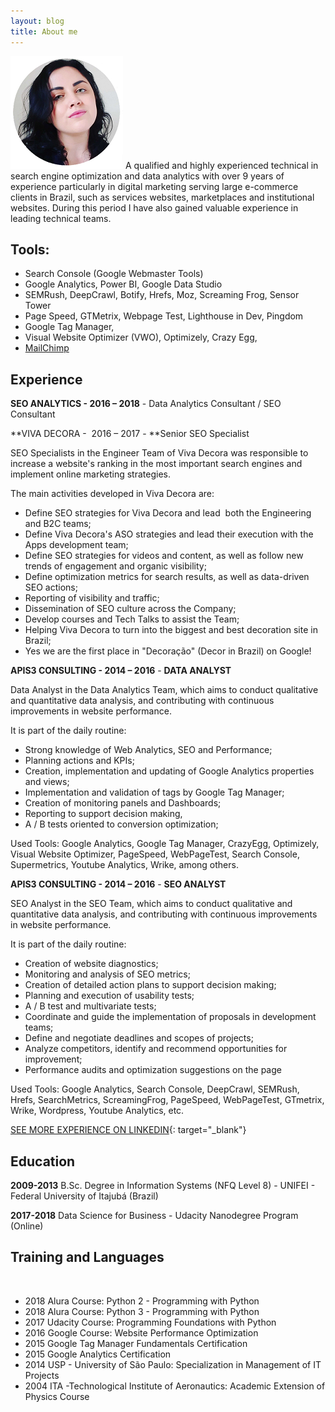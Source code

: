 ```yaml
---
layout: blog
title: About me
---
```


![](/uploads/fabiola-faria-adesivo-180.png) A qualified and highly experienced technical in search engine optimization and data analytics with over 9 years of experience particularly in digital marketing serving large e-commerce clients in Brazil, such as services websites, marketplaces and institutional websites. During this period I have also gained valuable experience in leading technical teams.&nbsp;

## Tools:

* Search Console (Google Webmaster Tools)&nbsp;
* Google Analytics, Power BI, Google Data Studio&nbsp;
* SEMRush, DeepCrawl, Botify, Hrefs, Moz, Screaming Frog, Sensor Tower
* Page Speed, GTMetrix, Webpage Test, Lighthouse in Dev, Pingdom
* Google Tag Manager, &nbsp;
* Visual Website Optimizer (VWO), Optimizely, Crazy Egg,
* [MailChimp](https://mailchimp.com/)

## Experience

**SEO ANALYTICS - 2016 – 2018**&nbsp;- Data Analytics Consultant / SEO Consultant

**VIVA DECORA - &nbsp;2016 – 2017 -&nbsp;**Senior SEO Specialist

SEO Specialists in the Engineer Team of Viva Decora was responsible to increase a website's ranking in the most important search engines and implement online marketing strategies.

The main activities developed in Viva Decora are:

* Define SEO strategies for Viva Decora and lead &nbsp;both the Engineering and B2C teams;
* Define Viva Decora's ASO strategies and lead their execution with the Apps development team;
* Define SEO strategies for videos and content, as well as follow new trends of engagement and organic visibility;
* Define optimization metrics for search results, as well as data-driven SEO actions;
* Reporting of visibility and traffic;
* Dissemination of SEO culture across the Company;
* Develop courses and Tech Talks to assist the Team;
* Helping Viva Decora to turn into the biggest and best decoration site in Brazil;
* Yes we are the first place in "Decora&ccedil;&atilde;o" (Decor in Brazil) on Google!

**APIS3 CONSULTING - 2014 – 2016**&nbsp;- **DATA ANALYST**

Data Analyst in the Data Analytics Team, which aims to conduct qualitative and quantitative data analysis, and contributing with continuous improvements in website performance.

It is part of the daily routine:

* Strong knowledge of Web Analytics, SEO and Performance;
* Planning actions and KPIs;
* Creation, implementation and updating of Google Analytics properties and views;
* Implementation and validation of tags by Google Tag Manager;
* Creation of monitoring panels and Dashboards;
* Reporting to support decision making,
* A / B tests oriented to conversion optimization;

Used Tools: Google Analytics, Google Tag Manager, CrazyEgg, Optimizely, Visual Website Optimizer, PageSpeed, WebPageTest, Search Console, Supermetrics, Youtube Analytics, Wrike, among others.

**APIS3 CONSULTING - 2014 – 2016**&nbsp;- **SEO ANALYST**

SEO Analyst in the SEO Team, which aims to conduct qualitative and quantitative data analysis, and contributing with continuous improvements in website performance.

It is part of the daily routine:

* Creation of website diagnostics;
* Monitoring and analysis of SEO metrics;
* Creation of detailed action plans to support decision making;
* Planning and execution of usability tests;
* A / B test and multivariate tests;
* Coordinate and guide the implementation of proposals in development teams;
* Define and negotiate deadlines and scopes of projects;
* Analyze competitors, identify and recommend opportunities for improvement;
* Performance audits and optimization suggestions on the page

Used Tools: Google Analytics, Search Console, DeepCrawl, SEMRush, Hrefs, SearchMetrics, ScreamingFrog, PageSpeed, WebPageTest, GTmetrix, Wrike, Wordpress, Youtube Analytics, etc.

[SEE MORE EXPERIENCE ON LINKEDIN](https://www.linkedin.com/in/fabiolafaria/){: target="_blank"}

## Education

**2009-2013** B.Sc. Degree in Information Systems (NFQ Level 8) - UNIFEI - Federal University of Itajub&aacute; (Brazil)

**2017-2018** Data Science for Business - Udacity Nanodegree Program (Online)

## Training and Languages

&nbsp;

* 2018 Alura Course: Python 2 - Programming with Python
* 2018 Alura Course: Python 3 - Programming with Python
* 2017 Udacity Course: Programming Foundations with Python
* 2016 Google Course: Website Performance Optimization
* 2015 Google Tag Manager Fundamentals Certification
* 2015 Google Analytics Certification
* 2014 USP - University of S&atilde;o Paulo: Specialization in Management of IT Projects&nbsp;
* 2004 ITA -Technological Institute of Aeronautics: Academic Extension of Physics Course &nbsp;&nbsp;